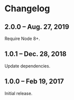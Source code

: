 # Changelog

## 2.0.0 &ndash; Aug. 27, 2019

Require Node 8+.

## 1.0.1 &ndash; Dec. 28, 2018

Update dependencies.

## 1.0.0 &ndash; Feb 19, 2017

Initial release.
